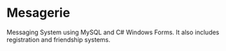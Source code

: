 # Mesagerie
Messaging System using MySQL and C# Windows Forms. It also includes registration and friendship systems.

